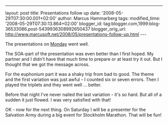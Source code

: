 ---
layout: post
title: Presentations follow up
date: '2008-05-29T07:30:00.001+02:00'
author: Marcus Hammarberg tags:
modified_time: '2008-05-29T07:30:13.864+02:00'
blogger_id: tag:blogger.com,1999:blog-36533086.post-5439936308992650437
blogger_orig_url: http://www.marcusoft.net/2008/05/presentations-follow-up.html ---

The presentations on
<a href="http://www.marcusoft.net/2008/05/presentations.html"
target="_blank">Monday</a> went well.

The SOA-part of the presentation was even better than I first hoped. My
partner and I didn't have that much time to prepare or at least try it
out. But I thought that we got the message across.

For the euphonium part it was a shaky trip from bad to good. The theme
and the first variation was just awful - I counted six or seven errors.
Then I played the triplets and they went well ... better.

Before that night I've never nailed the last variation - it's so hard.
But all of a sudden it just flowed. I was very satisfied with that!

OK - now for the next thing. On Saturday I will be a presenter for the
Salvation Army during a big event for Stockholm Marathon. That will be
fun!
